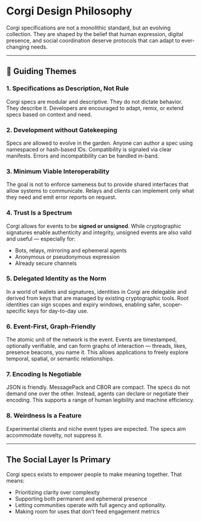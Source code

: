 # Corgi Design Philosophy

Corgi specifications are not a monolithic standard, but an evolving collection. They are shaped by the belief that human expression, digital presence, and social coordination deserve protocols that can adapt to ever-changing needs.

---

## 🌊 Guiding Themes

### 1. **Specifications as Description, Not Rule**
Corgi specs are modular and descriptive. They do not dictate behavior. They describe it. Developers are encouraged to adapt, remix, or extend specs based on context and need.

### 2. **Development without Gatekeeping**
Specs are allowed to evolve in the garden. Anyone can author a spec using namespaced or hash-based IDs. Compatibility is signaled via clear manifests. Errors and incompatibility can be handled in-band.

### 3. **Minimum Viable Interoperability**
The goal is not to enforce sameness but to provide shared interfaces that allow systems to communicate. Relays and clients can implement only what they need and emit error reports on request.

### 4. **Trust Is a Spectrum**
Corgi allows for events to be **signed or unsigned**. While cryptographic signatures enable authenticity and integrity, unsigned events are also valid and useful — especially for:
- Bots, relays, mirroring and ephemeral agents
- Anonymous or pseudonymous expression
- Already secure channels

### 5. **Delegated Identity as the Norm**
In a world of wallets and signatures, identities in Corgi are delegable and derived from keys that are managed by existing cryptographic tools. Root identities can sign scopes and expiry windows, enabling safer, scoper-specific keys for day-to-day use.

### 6. **Event-First, Graph-Friendly**
The atomic unit of the network is the event. Events are timestamped, optionally verifiable, and can form graphs of interaction — threads, likes, presence beacons, you name it. This allows applications to freely explore temporal, spatial, or semantic relationships.

### 7. **Encoding Is Negotiable**
JSON is friendly. MessagePack and CBOR are compact. The specs do not demand one over the other. Instead, agents can declare or negotiate their encoding. This supports a range of human legibility and machine efficiency.

### 8. **Weirdness Is a Feature**
Experimental clients and niche event types are expected. The specs aim accommodate novelty, not suppress it.

---

## The Social Layer Is Primary
Corgi specs exists to empower people to make meaning together. That means:
- Prioritizing clarity over complexity
- Supporting both permanent and ephemeral presence
- Letting communities operate with full agency and optionality.
- Making room for uses that don’t feed engagement metrics
